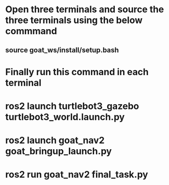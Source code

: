 
# Open three terminals and source the three terminals using the below commmand

## source goat_ws/install/setup.bash

# Finally run this command in each terminal

# ros2 launch turtlebot3_gazebo turtlebot3_world.launch.py

# ros2 launch goat_nav2 goat_bringup_launch.py

# ros2 run goat_nav2 final_task.py
